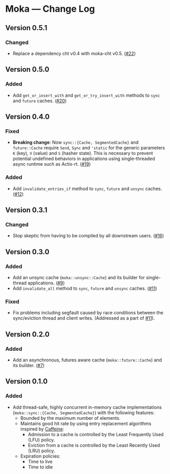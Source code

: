 # Moka &mdash; Change Log

## Version 0.5.1

### Changed

- Replace a dependency cht v0.4 with moka-cht v0.5. ([#22][gh-pull-0022])


## Version 0.5.0

### Added

- Add `get_or_insert_with` and `get_or_try_insert_with` methods to `sync` and
  `future` caches. ([#20][gh-pull-0020])


## Version 0.4.0

### Fixed

- **Breaking change**: Now `sync::{Cache, SegmentedCache}` and `future::Cache`
  require `Send`, `Sync` and `'static` for the generic parameters `K` (key),
  `V` (value) and `S` (hasher state). This is necessary to prevent potential
  undefined behaviors in applications using single-threaded async runtime such as
  Actix-rt. ([#19][gh-pull-0019])

### Added

- Add `invalidate_entries_if` method to `sync`, `future` and `unsync` caches.
  ([#12][gh-pull-0012])


## Version 0.3.1

### Changed

- Stop skeptic from having to be compiled by all downstream users. ([#16][gh-pull-0016])


## Version 0.3.0

### Added

- Add an unsync cache (`moka::unsync::Cache`) and its builder for single-thread
  applications. ([#9][gh-pull-0009])
- Add `invalidate_all` method to `sync`, `future` and `unsync` caches.
  ([#11][gh-pull-0011])

### Fixed

- Fix problems including segfault caused by race conditions between the sync/eviction
  thread and client writes. (Addressed as a part of [#11][gh-pull-0011]).


## Version 0.2.0

### Added

- Add an asynchronous, futures aware cache (`moka::future::Cache`) and its builder.
  ([#7][gh-pull-0007])


## Version 0.1.0

### Added

- Add thread-safe, highly concurrent in-memory cache implementations
  (`moka::sync::{Cache, SegmentedCache}`) with the following features:
    - Bounded by the maximum number of elements.
    - Maintains good hit rate by using entry replacement algorithms inspired by
      [Caffeine][caffeine-git]:
        - Admission to a cache is controlled by the Least Frequently Used (LFU) policy.
        - Eviction from a cache is controlled by the Least Recently Used (LRU) policy.
    - Expiration policies:
        - Time to live
        - Time to idle


<!-- Links -->

[caffeine-git]: https://github.com/ben-manes/caffeine

[gh-pull-0022]: https://github.com/moka-rs/moka/pull/22/
[gh-pull-0020]: https://github.com/moka-rs/moka/pull/20/
[gh-pull-0019]: https://github.com/moka-rs/moka/pull/19/
[gh-pull-0016]: https://github.com/moka-rs/moka/pull/16/
[gh-pull-0012]: https://github.com/moka-rs/moka/pull/12/
[gh-pull-0011]: https://github.com/moka-rs/moka/pull/11/
[gh-pull-0009]: https://github.com/moka-rs/moka/pull/9/
[gh-pull-0007]: https://github.com/moka-rs/moka/pull/7/

